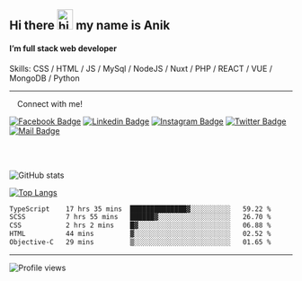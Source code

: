 ## Hi there <img src="https://user-images.githubusercontent.com/1303154/88677602-1635ba80-d120-11ea-84d8-d263ba5fc3c0.gif" width="28px" height="36" alt="hi"> my name is Anik

#### I’m full stack web developer

Skills:  CSS / HTML / JS / MySql / NodeJS / Nuxt / PHP / REACT / VUE / MongoDB / Python


---

&emsp;Connect with me!

<a href="https://www.facebook.com/anik.aritro" target="_blank">![Facebook Badge](https://img.shields.io/badge/Facebook-1877F2?style=for-the-badge&logo=facebook&logoColor=white)</a> [![Linkedin Badge](https://img.shields.io/badge/LinkedIn-0077B5?style=for-the-badge&logo=linkedin&logoColor=white)](https://www.linkedin.com/in/anik-hossain-dev) [![Instagram Badge](https://img.shields.io/badge/Instagram-E4405F?style=for-the-badge&logo=instagram&logoColor=white)](https://www.instagram.com/aritro.anik) [![Twitter Badge](https://img.shields.io/badge/Twitter-1DA1F2?style=for-the-badge&logo=twitter&logoColor=white)](https://twitter.com/AritroAnik) [![Mail Badge](https://img.shields.io/badge/Gmail-D14836?style=for-the-badge&logo=gmail&logoColor=white)](mailto:anik.wdev@gmail.com)

</br>
</br>


![GitHub stats](https://github-readme-stats.vercel.app/api?username=anik-hossain&show_icons=true&theme=monokai)

[![Top Langs](https://github-readme-stats.vercel.app/api/top-langs/?username=anik-hossain&layout=compact&theme=monokai)](https://github.com/anik-hossain)

<!--START_SECTION:waka-->

```txt
TypeScript    17 hrs 35 mins  ██████████████▓░░░░░░░░░░   59.22 %
SCSS          7 hrs 55 mins   ██████▓░░░░░░░░░░░░░░░░░░   26.70 %
CSS           2 hrs 2 mins    █▓░░░░░░░░░░░░░░░░░░░░░░░   06.88 %
HTML          44 mins         ▓░░░░░░░░░░░░░░░░░░░░░░░░   02.52 %
Objective-C   29 mins         ▒░░░░░░░░░░░░░░░░░░░░░░░░   01.65 %
```

<!--END_SECTION:waka-->
---

![Profile views](https://gpvc.arturio.dev/anik-hossain)  
